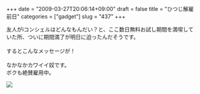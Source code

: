 +++
date = "2009-03-27T20:06:14+09:00"
draft = false
title = "ひつじ解雇前日"
categories = ["gadget"]
slug = "437"
+++

友人がiコンシェルはどんなもんだい？と、ここ数日無料お試し期間を満喫していた所、ついに期間満了が明日に迫ったんだそうです。<br />
<br />
するとこんなメッセージが！<br />
<br />
なかなかカワイイ奴です。<br />
ボクも絶賛雇用中。<br />

<p>
<a rel="lightbox" href="http://keruru.net/images/49ccb3239ad24-DVC00004_ed.jpg"><img src="http://keruru.net/images/49ccb3239ad24-thumb_DVC00004_ed.jpg" border="0" /></a>
</p>
